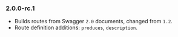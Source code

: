 ### 2.0.0-rc.1

- Builds routes from Swagger `2.0` documents, changed from `1.2`.
- Route definition additions: `produces`, `description`.
